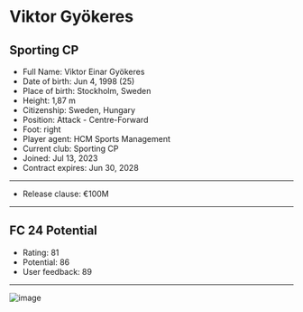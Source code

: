 # Viktor Gyökeres
## Sporting CP

- Full Name: Viktor Einar Gyökeres
- Date of birth: Jun 4, 1998 (25)
- Place of birth: Stockholm, Sweden
- Height: 1,87 m
- Citizenship: Sweden, Hungary
- Position: Attack - Centre-Forward
- Foot: right
- Player agent: HCM Sports Management
- Current club: Sporting CP
- Joined: Jul 13, 2023
- Contract expires: Jun 30, 2028

---

- Release clause: €100M

---

## FC 24 Potential

- Rating: 81
- Potential: 86
- User feedback: 89
---
![image](https://github.com/FCZone/emerging-talents/assets/166504863/09bb1daf-7f14-4d60-9044-87c9fefaf71e)
